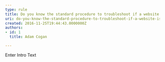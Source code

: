 ```yaml
---
type: rule
title: Do you know the standard procedure to troubleshoot if a website is down?
uri: do-you-know-the-standard-procedure-to-troubleshoot-if-a-website-is-down
created: 2016-11-25T19:44:43.0000000Z
authors:
- id: 1
  title: Adam Cogan

---
```




<span class='intro'> Enter Intro Text </span>




